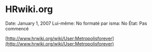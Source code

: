 # HRwiki.org

Date: January 1, 2007
Lui-même: No
formaté par isma: No
État: Pas commencé

[http://www.hrwiki.org/wiki/User:Metropolisforever](http://www.hrwiki.org/wiki/User:Metropolisforever)
